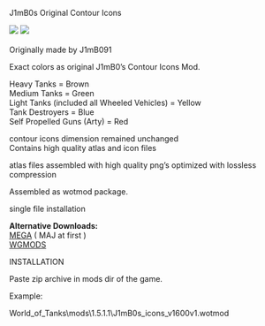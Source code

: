 J1mB0s Original Contour Icons

<img src=https://wgmods.net/media/mod_files/6ml1oTi_2.png>

<img src=https://wgmods.net/media/mod_files/VsYh62J_zGi5fyq.jpg>
<br><br>
Originally made by J1mB091<br>

Exact colors as original J1mB0’s Contour Icons Mod.<br>

Heavy Tanks = Brown<br>
Medium Tanks = Green<br>
Light Tanks (included all Wheeled Vehicles) = Yellow<br>
Tank Destroyers = Blue<br>
Self Propelled Guns (Arty) = Red<br>

contour icons dimension remained unchanged<br>
Contains high quality atlas and icon files<br>

atlas files assembled with high quality png’s optimized with lossless compression<br>

Assembled as wotmod package.<br>

single file installation<br>

<b>Alternative Downloads:</b> <br>
<a href=https://bit.ly/2EaZhXN>MEGA</a> ( MAJ at first ) <br>
<a href=https://wgmods.net/3260/>WGMODS</a> <br>

INSTALLATION<br>

Paste zip archive in mods dir of the game.<br>

Example:<br>

World_of_Tanks\mods\1.5.1.1\J1mB0s_icons_v1600v1.wotmod<br>

